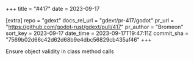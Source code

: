 +++
title = "#417"
date = 2023-09-17

[extra]
repo = "gdext"
docs_rel_url = "gdext/pr-417/godot"
pr_url = "https://github.com/godot-rust/gdext/pull/417"
pr_author = "Bromeon"
sort_key = 2023-09-17
date_time = 2023-09-17T19:47:11Z
commit_sha = "7569b02d66c42d62d68b9e4dbc56829cb435af46"
+++

Ensure object validity in class method calls
